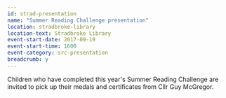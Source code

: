 ```yaml
---
id: strad-presentation
name: "Summer Reading Challenge presentation"
location: stradbroke-library
location-text: Stradbroke Library
event-start-date: 2017-09-19
event-start-time: 1600
event-category: src-presentation
breadcrumb: y
---
```


Children who have completed this year's Summer Reading Challenge are invited to pick up their medals and certificates from Cllr Guy McGregor.
